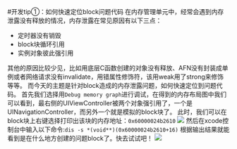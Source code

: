 #开发tip①：如何快速定位block问题代码
在内存管理单元中，经常会遇到内存泄露没有释放的情况，内存泄露在常见原因有以下三点：
- 定时器没有销毁
- block块循环引用
- 实例对象彼此强引用

其他的原因比较少见，比如用底层C函数创建的对象没有释放、AFN没有封装成单例或者网络请求没有invalidate，用错属性修饰符，该用weak用了strong来修饰等等。
而今天的主题是针对block造成的内存泄露问题，如何快速定位到问题代码。
首先我们选择用`Debug memory graph`进行调试，在得到的内存布局图中我们可以看到，最右侧的UIViewController被两个对象强引用了，一个是UINavigationController，而另外一个就是模拟的block块了。
此时，我们可以在block块上右键选择打印出该块的内存地址：`0x60000024b2610`
![](https://raw.githubusercontent.com/jcexk/blogImages/master/20210413002737.png)
然后在xcode控制台中输入以下命令:`dis -s *(void**)(0x60000024b2610+16)`
根据输出结果就能看到是在什么地方创建的问题block了。快去试试吧！
![](https://raw.githubusercontent.com/jcexk/blogImages/master/20210413002727.png)


